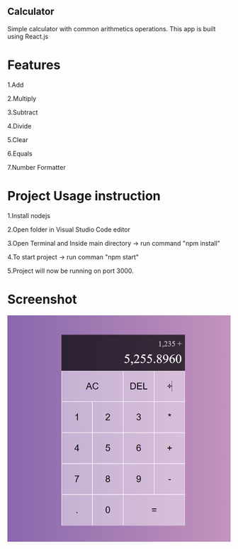 ## Calculator

Simple calculator with common arithmetics operations.
This app is built using React.js

# Features

1.Add

2.Multiply

3.Subtract

4.Divide

5.Clear

6.Equals

7.Number Formatter

# Project Usage instruction

1.Install nodejs

2.Open folder in Visual Studio Code editor

3.Open Terminal and Inside main directory -> run command "npm install"

4.To start project -> run comman "npm start"

5.Project will now be running on port 3000.

# Screenshot

![Alt text](image.png)

